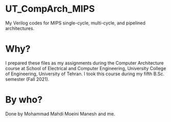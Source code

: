 # UT_CompArch_MIPS
My Verilog codes for MIPS single-cycle, multi-cycle, and pipelined architectures.
# Why?
I prepared these files as my assignments during the Computer Architecture course at School of Electrical and Computer Engineering, University College of Engineering, University of Tehran. I took this course during my fifth B.Sc. semester (Fall 2021).
# By who?
Done by Mohammad Mahdi Moeini Manesh and me.
